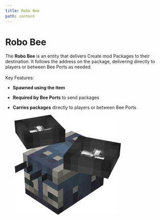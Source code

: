 ```yaml
---
title: Robo Bee
path: content
---
```

# Robo Bee

The **Robo Bee** is an entity that delivers Create mod Packages to their destination. It follows the address on the package, delivering directly to players or between Bee Ports as needed.\
\
Key Features:

* **Spawned using the item**
* **Required by Bee Ports** to send packages
* **Carries packages** directly to players or between Bee Ports

  ![Robo Bee](robo_bee.png "Robo Bee")
